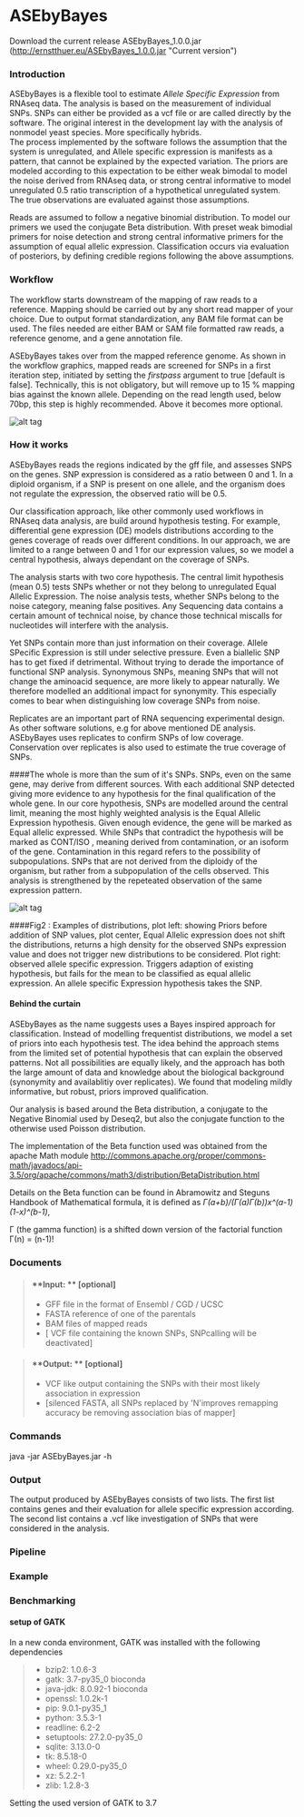 # ASEbyBayes

Download the current release ASEbyBayes_1.0.0.jar (http://ernstthuer.eu/ASEbyBayes_1.0.0.jar "Current version")

### <i class="icon-file"></i> **Introduction**

ASEbyBayes is a flexible tool to estimate _Allele Specific Expression_ from RNAseq data.
The analysis is based on the measurement of individual SNPs. SNPs can either be provided as a vcf file or are called directly by the software. The original interest in the development lay with the analysis of nonmodel yeast species. More specifically hybrids.  
The process implemented by the software follows the assumption that the system is unregulated, and Allele specific expression is manifests as a pattern, that cannot be explained by the expected variation. The priors are modeled according to this expectation to be either weak bimodal to model the noise derived from RNAseq data, or strong central informative to model unregulated 0.5 ratio transcription of a hypothetical unregulated system. The true observations are evaluated against those assumptions.

Reads are assumed to follow a negative binomial distribution. To model our primers we used the conjugate Beta distribution. With preset weak bimodial primers for noise detection and strong central informative primers for the assumption of equal allelic expression. Classification occurs via evaluation of posteriors, by defining credible regions following the above assumptions.


### Workflow

The workflow starts downstream of the mapping of raw reads to a reference. Mapping should be carried out by any short read mapper of your choice. Due to output format standardization, any BAM file format can be used. The files needed are either BAM or SAM file formatted raw reads,  a reference genome, and a gene annotation file. 

ASEbyBayes takes over from the mapped reference genome. As shown in the workflow graphics, mapped reads are screened for SNPs in a first iteration step, initiated by setting the *firstpass* argument to true [default is false]. Technically, this is not obligatory, but will remove up to 15 % mapping bias against the known allele. Depending on the read length used,  below 70bp, this step is highly recommended. Above it becomes more optional. 


![alt tag](http://ernstthuer.eu/workflow_v2.png "Essential workflow")


### How it works 


ASEbyBayes reads the regions indicated by the gff file, and assesses SNPS on the genes.  SNP expression is considered as a ratio between 0 and 1. In a diploid organism, if a SNP is present on one allele, and the organism does not regulate the expression, the observed ratio will be 0.5. 

Our classification approach, like other commonly used workflows in RNAseq data analysis, are build around hypothesis testing. For example, differential gene expression (DE) models distributions according to the genes coverage of reads over different conditions. In our approach, we are limited to a range between 0 and 1 for our expression values, so we model a central hypothesis, always dependant on the coverage of SNPs.

The analysis starts with two core hypothesis. The central limit hypothesis (mean 0.5) tests SNPs whether or not they belong to unregulated Equal Allelic Expression. The noise analysis tests, whether SNPs belong to the noise category, meaning false positives. Any Sequencing data contains a certain amount of technical noise, by chance those technical miscalls for nucleotides will interfere with the analysis.

Yet SNPs contain more than just information on their coverage. Allele SPecific Expression is still under selective pressure. Even a biallelic SNP has to get fixed if detrimental. Without trying to derade the importance of functional SNP analysis. Synonymous SNPs, meaning SNPs that will not change the aminoacid sequence, are more likely to appear naturally. We therefore modelled an additional impact for synonymity. This especially comes to bear when distinguishing low coverage SNPs from noise. 

Replicates are an important part of RNA sequencing experimental design. As other software solutions, e.g for above mentioned DE analysis. ASEbyBayes uses replicates to confirm SNPs of low coverage. Conservation over replicates is also used to estimate the true coverage of SNPs.

####The whole is more than the sum of it's SNPs.
SNPs, even on the same gene, may derive from different sources.  With each additional SNP detected giving more evidence to any hypothesis for the final qualification of the whole gene.
In our core hypothesis, SNPs are modelled around the central limit, meaning the most highly weighted analysis is the Equal Allelic Expression hypothesis. Given enough evidence, the gene will be marked as Equal allelic expressed. While SNPs that contradict the hypothesis will be marked as CONT/ISO , meaning derived from contamination, or an isoform of the gene.
Contamination in this regard refers to the possibility of subpopulations. SNPs that are not derived from the diploidy of the organism, but rather from a subpopulation of the cells observed. This analysis is strengthened by the repeteated observation of the same expression pattern.

![alt tag](http://ernstthuer.eu/triplot_1.jpeg "Distributions")

####Fig2 : 
Examples of distributions,  plot left: showing Priors before addition of SNP values,  plot center,  Equal Allelic expression does not shift the distributions, returns a high density for the observed SNPs expression value and does not trigger new distributions to be considered. Plot right: observed allele specific expression. Triggers adaption of existing hypothesis, but fails for the mean to be classified as equal allelic expression. An allele specific Expression hypothesis takes the SNP.

#### Behind the curtain
ASEbyBayes as the name suggests uses a Bayes inspired approach for classification. Instead of modelling frequentist distributions, we model a set of priors into each hypothesis test. The idea behind the approach stems from the limited set of potential hypothesis that can explain the observed patterns. Not all possibilities are equally likely, and the approach has both the large amount of data and knowledge about the biological background (synonymity and availablitiy over replicates). We found that modeling mildly informative, but robust, priors improved qualification. 

Our analysis is based around the Beta distribution, a conjugate to the Negative Binomial used by Deseq2, but also the conjugate function to the otherwise used Poisson distribution.

The implementation of the Beta function used was obtained from the apache Math module 
http://commons.apache.org/proper/commons-math/javadocs/api-3.5/org/apache/commons/math3/distribution/BetaDistribution.html

Details on the Beta function can be found in Abramowitz and Steguns Handbook of Mathematical formula, it is defined as  *Γ(a+b)/(Γ(a)Γ(b))x^(a-1)(1-x)^(b-1)*,   

Γ (the gamma function) is a shifted down version of the factorial function Γ(n) = (n-1)!




### <i class="icon-file"></i> **Documents**

> #### <i class="icon-download"></i>**Input:     ** [optional]
>- GFF file in the format of Ensembl / CGD / UCSC 
>- FASTA reference of one of the parentals 
>- BAM files of mapped reads 
>- [ VCF file containing the known SNPs,  SNPcalling will be deactivated]

> #### <i class="icon-upload"></i> **Output: ** [optional]
>- VCF like output containing the SNPs with their most likely association in expression
>- [silenced FASTA,  all SNPs replaced by 'N'improves remapping accuracy be removing association bias of mapper]

### <i class="icon-file"></i> **Commands**
java -jar ASEbyBayes.jar -h 


### <i class="icon-file"></i> **Output**

The output produced by ASEbyBayes consists of two lists.  The first list contains genes and their evaluation for allele specific expression according. 
The second list contains a .vcf like investigation of SNPs that were considered in the analysis.


### <i class="icon-file"></i> **Pipeline**





### <i class="icon-file"></i> **Example**



### Benchmarking

#### setup of GATK
In a new conda environment, GATK was installed with the following dependencies 

>-    bzip2:      1.0.6-3               
>-    gatk:       3.7-py35_0    bioconda
>-    java-jdk:   8.0.92-1      bioconda
>-    openssl:    1.0.2k-1              
>-    pip:        9.0.1-py35_1          
>-    python:     3.5.3-1               
>-    readline:   6.2-2                 
>-    setuptools: 27.2.0-py35_0         
>-    sqlite:     3.13.0-0              
>-    tk:         8.5.18-0              
>-    wheel:      0.29.0-py35_0         
>-    xz:         5.2.2-1               
>-    zlib:       1.2.8-3     
    
Setting the used version of GATK to 3.7

